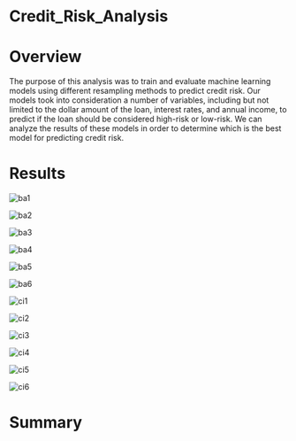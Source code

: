 # Credit_Risk_Analysis

# Overview
The purpose of this analysis was to train and evaluate machine learning models using different resampling methods to predict credit risk. Our models took into consideration a number of variables, including but not limited to the dollar amount of the loan, interest rates, and annual income, to predict if the loan should be considered high-risk or low-risk. We can analyze the results of these models in order to determine which is the best model for predicting credit risk. 

# Results 

![ba1]()

![ba2]()

![ba3]()

![ba4]()

![ba5]()

![ba6]()


![ci1]()

![ci2]()

![ci3]()

![ci4]()

![ci5]()

![ci6]()


# Summary 

